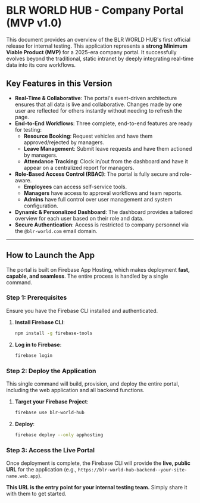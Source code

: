# BLR WORLD HUB - Company Portal (MVP v1.0)

This document provides an overview of the BLR WORLD HUB's first official release for internal testing. This application represents a **strong Minimum Viable Product (MVP)** for a 2025-era company portal. It successfully evolves beyond the traditional, static intranet by deeply integrating real-time data into its core workflows.

## Key Features in this Version

*   **Real-Time & Collaborative**: The portal's event-driven architecture ensures that all data is live and collaborative. Changes made by one user are reflected for others instantly without needing to refresh the page.
*   **End-to-End Workflows**: Three complete, end-to-end features are ready for testing:
    *   **Resource Booking**: Request vehicles and have them approved/rejected by managers.
    *   **Leave Management**: Submit leave requests and have them actioned by managers.
    *   **Attendance Tracking**: Clock in/out from the dashboard and have it appear on a centralized report for managers.
*   **Role-Based Access Control (RBAC)**: The portal is fully secure and role-aware.
    *   **Employees** can access self-service tools.
    *   **Managers** have access to approval workflows and team reports.
    *   **Admins** have full control over user management and system configuration.
*   **Dynamic & Personalized Dashboard**: The dashboard provides a tailored overview for each user based on their role and data.
*   **Secure Authentication**: Access is restricted to company personnel via the `@blr-world.com` email domain.

---

## How to Launch the App

The portal is built on Firebase App Hosting, which makes deployment **fast, capable, and seamless**. The entire process is handled by a single command.

### Step 1: Prerequisites

Ensure you have the Firebase CLI installed and authenticated.

1.  **Install Firebase CLI**:
    ```bash
    npm install -g firebase-tools
    ```
2.  **Log in to Firebase**:
    ```bash
    firebase login
    ```

### Step 2: Deploy the Application

This single command will build, provision, and deploy the entire portal, including the web application and all backend functions.

1.  **Target your Firebase Project**:
    ```bash
    firebase use blr-world-hub
    ```
2.  **Deploy**:
    ```bash
    firebase deploy --only apphosting
    ```

### Step 3: Access the Live Portal

Once deployment is complete, the Firebase CLI will provide the **live, public URL** for the application (e.g., `https://blr-world-hub-backend--your-site-name.web.app`).

**This URL is the entry point for your internal testing team.** Simply share it with them to get started.
